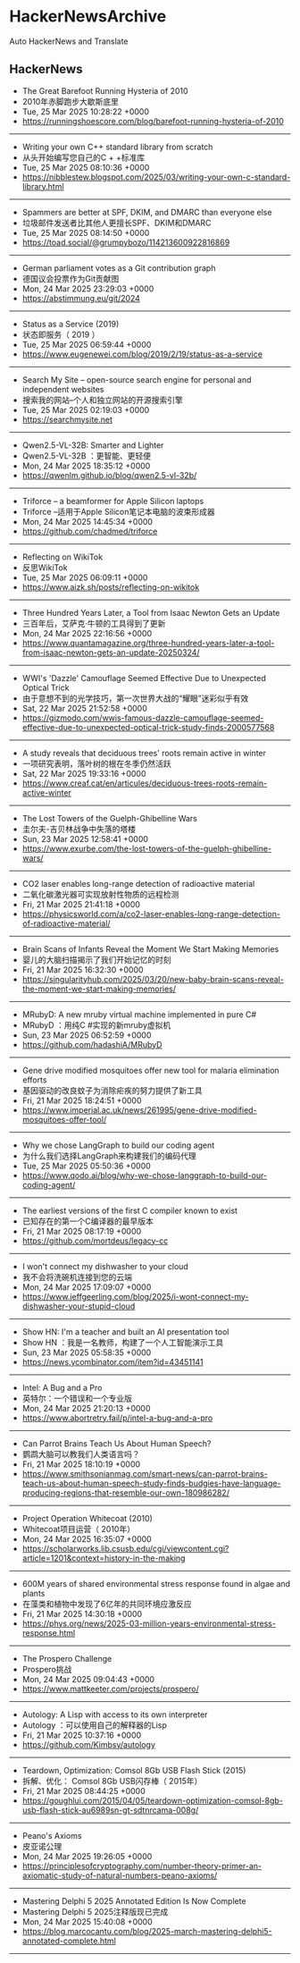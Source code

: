 # HackerNewsArchive
Auto HackerNews and Translate

## HackerNews
* The Great Barefoot Running Hysteria of 2010
* 2010年赤脚跑步大歇斯底里
* Tue, 25 Mar 2025 10:28:22 +0000
* https://runningshoescore.com/blog/barefoot-running-hysteria-of-2010
----
* Writing your own C++ standard library from scratch
* 从头开始编写您自己的C + +标准库
* Tue, 25 Mar 2025 08:10:36 +0000
* https://nibblestew.blogspot.com/2025/03/writing-your-own-c-standard-library.html
----
* Spammers are better at SPF, DKIM, and DMARC than everyone else
* 垃圾邮件发送者比其他人更擅长SPF、DKIM和DMARC
* Tue, 25 Mar 2025 08:14:50 +0000
* https://toad.social/@grumpybozo/114213600922816869
----
* German parliament votes as a Git contribution graph
* 德国议会投票作为Git贡献图
* Mon, 24 Mar 2025 23:29:03 +0000
* https://abstimmung.eu/git/2024
----
* Status as a Service (2019)
* 状态即服务（ 2019 ）
* Tue, 25 Mar 2025 06:59:44 +0000
* https://www.eugenewei.com/blog/2019/2/19/status-as-a-service
----
* Search My Site – open-source search engine for personal and independent websites
* 搜索我的网站–个人和独立网站的开源搜索引擎
* Tue, 25 Mar 2025 02:19:03 +0000
* https://searchmysite.net
----
* Qwen2.5-VL-32B: Smarter and Lighter
* Qwen2.5-VL-32B ：更智能、更轻便
* Mon, 24 Mar 2025 18:35:12 +0000
* https://qwenlm.github.io/blog/qwen2.5-vl-32b/
----
* Triforce – a beamformer for Apple Silicon laptops
* Triforce –适用于Apple Silicon笔记本电脑的波束形成器
* Mon, 24 Mar 2025 14:45:34 +0000
* https://github.com/chadmed/triforce
----
* Reflecting on WikiTok
* 反思WikiTok
* Tue, 25 Mar 2025 06:09:11 +0000
* https://www.aizk.sh/posts/reflecting-on-wikitok
----
* Three Hundred Years Later, a Tool from Isaac Newton Gets an Update
* 三百年后，艾萨克·牛顿的工具得到了更新
* Mon, 24 Mar 2025 22:16:56 +0000
* https://www.quantamagazine.org/three-hundred-years-later-a-tool-from-isaac-newton-gets-an-update-20250324/
----
* WWI's 'Dazzle' Camouflage Seemed Effective Due to Unexpected Optical Trick
* 由于意想不到的光学技巧，第一次世界大战的“耀眼”迷彩似乎有效
* Sat, 22 Mar 2025 21:52:58 +0000
* https://gizmodo.com/wwis-famous-dazzle-camouflage-seemed-effective-due-to-unexpected-optical-trick-study-finds-2000577568
----
* A study reveals that deciduous trees' roots remain active in winter
* 一项研究表明，落叶树的根在冬季仍然活跃
* Sat, 22 Mar 2025 19:33:16 +0000
* https://www.creaf.cat/en/articules/deciduous-trees-roots-remain-active-winter
----
* The Lost Towers of the Guelph-Ghibelline Wars
* 圭尔夫-吉贝林战争中失落的塔楼
* Sun, 23 Mar 2025 12:58:41 +0000
* https://www.exurbe.com/the-lost-towers-of-the-guelph-ghibelline-wars/
----
* CO2 laser enables long-range detection of radioactive material
* 二氧化碳激光器可实现放射性物质的远程检测
* Fri, 21 Mar 2025 21:41:18 +0000
* https://physicsworld.com/a/co2-laser-enables-long-range-detection-of-radioactive-material/
----
* Brain Scans of Infants Reveal the Moment We Start Making Memories
* 婴儿的大脑扫描揭示了我们开始记忆的时刻
* Fri, 21 Mar 2025 16:32:30 +0000
* https://singularityhub.com/2025/03/20/new-baby-brain-scans-reveal-the-moment-we-start-making-memories/
----
* MRubyD: A new mruby virtual machine implemented in pure C#
* MRubyD ：用纯C #实现的新mruby虚拟机
* Sun, 23 Mar 2025 06:52:59 +0000
* https://github.com/hadashiA/MRubyD
----
* Gene drive modified mosquitoes offer new tool for malaria elimination efforts
* 基因驱动的改良蚊子为消除疟疾的努力提供了新工具
* Fri, 21 Mar 2025 18:24:51 +0000
* https://www.imperial.ac.uk/news/261995/gene-drive-modified-mosquitoes-offer-tool/
----
* Why we chose LangGraph to build our coding agent
* 为什么我们选择LangGraph来构建我们的编码代理
* Tue, 25 Mar 2025 05:50:36 +0000
* https://www.qodo.ai/blog/why-we-chose-langgraph-to-build-our-coding-agent/
----
* The earliest versions of the first C compiler known to exist
* 已知存在的第一个C编译器的最早版本
* Fri, 21 Mar 2025 08:17:19 +0000
* https://github.com/mortdeus/legacy-cc
----
* I won't connect my dishwasher to your cloud
* 我不会将洗碗机连接到您的云端
* Mon, 24 Mar 2025 17:09:07 +0000
* https://www.jeffgeerling.com/blog/2025/i-wont-connect-my-dishwasher-your-stupid-cloud
----
* Show HN: I'm a teacher and built an AI presentation tool
* Show HN ：我是一名教师，构建了一个人工智能演示工具
* Sun, 23 Mar 2025 05:58:35 +0000
* https://news.ycombinator.com/item?id=43451141
----
* Intel: A Bug and a Pro
* 英特尔：一个错误和一个专业版
* Mon, 24 Mar 2025 21:20:13 +0000
* https://www.abortretry.fail/p/intel-a-bug-and-a-pro
----
* Can Parrot Brains Teach Us About Human Speech?
* 鹦鹉大脑可以教我们人类语言吗？
* Fri, 21 Mar 2025 18:10:19 +0000
* https://www.smithsonianmag.com/smart-news/can-parrot-brains-teach-us-about-human-speech-study-finds-budgies-have-language-producing-regions-that-resemble-our-own-180986282/
----
* Project Operation Whitecoat (2010)
* Whitecoat项目运营（ 2010年）
* Mon, 24 Mar 2025 16:35:07 +0000
* https://scholarworks.lib.csusb.edu/cgi/viewcontent.cgi?article=1201&context=history-in-the-making
----
* 600M years of shared environmental stress response found in algae and plants
* 在藻类和植物中发现了6亿年的共同环境应激反应
* Fri, 21 Mar 2025 14:30:18 +0000
* https://phys.org/news/2025-03-million-years-environmental-stress-response.html
----
* The Prospero Challenge
* Prospero挑战
* Mon, 24 Mar 2025 09:04:43 +0000
* https://www.mattkeeter.com/projects/prospero/
----
* Autology: A Lisp with access to its own interpreter
* Autology ：可以使用自己的解释器的Lisp
* Fri, 21 Mar 2025 10:37:16 +0000
* https://github.com/Kimbsy/autology
----
* Teardown, Optimization: Comsol 8Gb USB Flash Stick (2015)
* 拆解、优化： Comsol 8Gb USB闪存棒（ 2015年）
* Fri, 21 Mar 2025 08:44:25 +0000
* https://goughlui.com/2015/04/05/teardown-optimization-comsol-8gb-usb-flash-stick-au6989sn-gt-sdtnrcama-008g/
----
* Peano's Axioms
* 皮亚诺公理
* Mon, 24 Mar 2025 19:26:05 +0000
* https://principlesofcryptography.com/number-theory-primer-an-axiomatic-study-of-natural-numbers-peano-axioms/
----
* Mastering Delphi 5 2025 Annotated Edition Is Now Complete
* Mastering Delphi 5 2025注释版现已完成
* Mon, 24 Mar 2025 15:40:08 +0000
* https://blog.marcocantu.com/blog/2025-march-mastering-delphi5-annotated-complete.html
----

